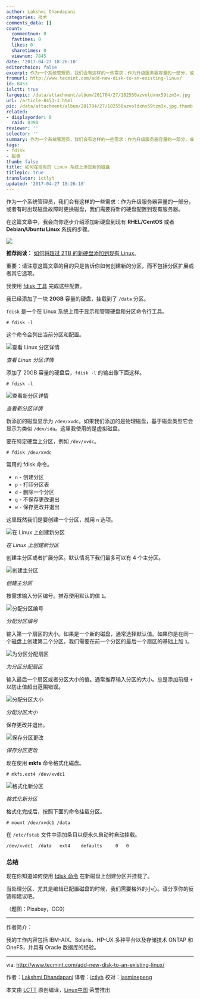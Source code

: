 ```yaml
---
author: Lakshmi Dhandapani
categories: 技术
comments_data: []
count:
  commentnum: 0
  favtimes: 0
  likes: 0
  sharetimes: 0
  viewnum: 7845
date: '2017-04-27 18:26:10'
editorchoice: false
excerpt: 作为一个系统管理员，我们会有这样的一些需求：作为升级服务器容量的一部分，或者有时出现磁盘故障时更换磁盘，我们需要将新的硬盘配置到现有服务器。
fromurl: http://www.tecmint.com/add-new-disk-to-an-existing-linux/
id: 8453
islctt: true
largepic: /data/attachment/album/201704/27/182550azvoldxnx59tzm3x.jpg
url: /article-8453-1.html
pic: /data/attachment/album/201704/27/182550azvoldxnx59tzm3x.jpg.thumb.jpg
related:
- displayorder: 0
  raid: 8398
reviewer: ''
selector: ''
summary: 作为一个系统管理员，我们会有这样的一些需求：作为升级服务器容量的一部分，或者有时出现磁盘故障时更换磁盘，我们需要将新的硬盘配置到现有服务器。
tags:
- fdisk
- 磁盘
thumb: false
title: 如何在现有的 Linux 系统上添加新的磁盘
titlepic: true
translator: ictlyh
updated: '2017-04-27 18:26:10'
---
```


作为一个系统管理员，我们会有这样的一些需求：作为升级服务器容量的一部分，或者有时出现磁盘故障时更换磁盘，我们需要将新的硬盘配置到现有服务器。


在这篇文章中，我会向你逐步介绍添加新硬盘到现有 **RHEL/CentOS** 或者 **Debian/Ubuntu Linux** 系统的步骤。


![](/data/attachment/album/201704/27/182550azvoldxnx59tzm3x.jpg)


**推荐阅读：** [如何将超过 2TB 的新硬盘添加到现有 Linux](/article-8398-1.html)。


重要：请注意这篇文章的目的只是告诉你如何创建新的分区，而不包括分区扩展或者其它选项。


我使用 [fdisk 工具](/tag-fdisk.html) 完成这些配置。


我已经添加了一块 **20GB** 容量的硬盘，挂载到了 `/data` 分区。


`fdisk` 是一个在 Linux 系统上用于显示和管理硬盘和分区命令行工具。



```
# fdisk -l

```

这个命令会列出当前分区和配置。


![查看 Linux 分区详情](/data/attachment/album/201704/27/182611o7dcq700f09f1w60.png)


*查看 Linux 分区详情*


添加了 20GB 容量的硬盘后，`fdisk -l` 的输出像下面这样。



```
# fdisk -l

```

![查看新分区详情](/data/attachment/album/201704/27/182612xzs47ooj7ssfwol9.png)


*查看新分区详情*


新添加的磁盘显示为 `/dev/xvdc`。如果我们添加的是物理磁盘，基于磁盘类型它会显示为类似 `/dev/sda`。这里我使用的是虚拟磁盘。


要在特定硬盘上分区，例如 `/dev/xvdc`。



```
# fdisk /dev/xvdc

```

常用的 fdisk 命令。


* `n` - 创建分区
* `p` - 打印分区表
* `d` - 删除一个分区
* `q` - 不保存更改退出
* `w` - 保存更改并退出


这里既然我们是要创建一个分区，就用 `n` 选项。


![在 Linux 上创建新分区](/data/attachment/album/201704/27/182612nizss464futs61db.png)


*在 Linux 上创建新分区*


创建主分区或者扩展分区。默认情况下我们最多可以有 4 个主分区。


![创建主分区](/data/attachment/album/201704/27/182612qu2huunpyhylhmlh.png)


*创建主分区*


按需求输入分区编号。推荐使用默认的值 `1`。


![分配分区编号](/data/attachment/album/201704/27/182613r65n4l821805aotp.png)


*分配分区编号*


输入第一个扇区的大小。如果是一个新的磁盘，通常选择默认值。如果你是在同一个磁盘上创建第二个分区，我们需要在前一个分区的最后一个扇区的基础上加 `1`。


![为分区分配扇区](/data/attachment/album/201704/27/182613s3bjgjjzsgpjj2lr.png)


*为分区分配扇区*


输入最后一个扇区或者分区大小的值。通常推荐输入分区的大小。总是添加前缀 `+` 以防止值超出范围错误。


![分配分区大小](/data/attachment/album/201704/27/182613pq5p2hkfn6k6fkgh.png)


*分配分区大小*


保存更改并退出。


![保存分区更改](/data/attachment/album/201704/27/182614wb5ih50dse5h5e5j.png)


*保存分区更改*


现在使用 **mkfs** 命令格式化磁盘。



```
# mkfs.ext4 /dev/xvdc1

```

![格式化新分区](/data/attachment/album/201704/27/182614rw3bnnynhncnidyh.png)


*格式化新分区*


格式化完成后，按照下面的命令挂载分区。



```
# mount /dev/xvdc1 /data

```

在 `/etc/fstab` 文件中添加条目以便永久启动时自动挂载。



```
/dev/xvdc1  /data   ext4    defaults     0   0

```

### 总结


现在你知道如何使用 [fdisk 命令](http://www.tecmint.com/fdisk-commands-to-manage-linux-disk-partitions/) 在新磁盘上创建分区并挂载了。


当处理分区、尤其是编辑已配置磁盘的时候，我们需要格外的小心。请分享你的反馈和建议吧。


（题图：Pixabay，CC0）




---


作者简介：


我的工作内容包括 IBM-AIX、Solaris、HP-UX 多种平台以及存储技术 ONTAP 和 OneFS，并具有 Oracle 数据库的经验。




---


via: <http://www.tecmint.com/add-new-disk-to-an-existing-linux/>


作者：[Lakshmi Dhandapani](http://www.tecmint.com/author/lakshmi/) 译者：[ictlyh](https://github.com/ictlyh) 校对：[jasminepeng](https://github.com/jasminepeng)


本文由 [LCTT](https://github.com/LCTT/TranslateProject) 原创编译，[Linux中国](https://linux.cn/) 荣誉推出